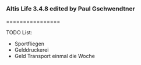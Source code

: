 ### Altis Life 3.4.8 edited by Paul Gschwendtner
================

TODO List: 
 - Sportfliegen
 - Gelddruckerei 
 - Geld Transport einmal die Woche
